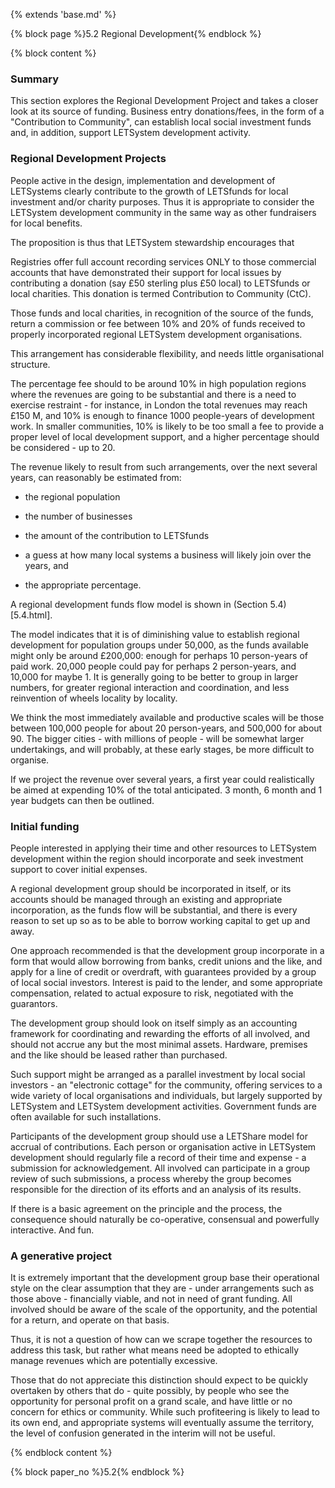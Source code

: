 {% extends 'base.md' %}

{% block page %}5.2  Regional Development{% endblock %}

{% block content %}

### Summary

This section explores the Regional Development Project and takes a closer
look at its source of funding. Business entry donations/fees, in the form of
a "Contribution to Community", can establish local social investment
funds and, in addition, support LETSystem development activity.

### Regional Development Projects

People active in the design, implementation and development of
LETSystems clearly contribute to the growth of LETSfunds for local
investment and/or charity purposes. Thus it is appropriate to consider the
LETSystem development community in the same way as other fundraisers
for local benefits.

The proposition is thus that LETSystem stewardship encourages that

Registries offer full account recording services ONLY to those
commercial accounts that have demonstrated their support for local
issues by contributing a donation (say £50 sterling plus £50 local) to
LETSfunds or local charities. This donation is termed Contribution
to Community (CtC).

Those funds and local charities, in recognition of the source of the
funds, return a commission or fee between 10% and 20% of funds received to properly incorporated regional LETSystem
development organisations.

This arrangement has considerable flexibility, and needs little
organisational structure.

The percentage fee should to be around 10% in high population regions
where the revenues are going to be substantial and there is a need to
exercise restraint - for instance, in London the total revenues may reach
£150 M, and 10% is enough to finance 1000 people-years of
development work. In smaller communities, 10% is likely to be too
small a fee to provide a proper level of local development support, and a
higher percentage should be considered - up to 20.

The revenue likely to result from such arrangements, over the next several
years, can reasonably be estimated from:

* the regional population

* the number of businesses

* the amount of the contribution to LETSfunds

* a guess at how many local systems a business will likely join over the
years, and

* the appropriate percentage.

A regional development funds flow model is shown in (Section 5.4)[5.4.html].

The model indicates that it is of diminishing value to establish regional
development for population groups under 50,000, as the funds available
might only be around £200,000:  enough for perhaps 10 person-years of
paid work.  20,000 people could pay for perhaps 2 person-years, and
10,000 for maybe 1. It is generally going to be better to group in larger
numbers, for greater regional interaction and coordination, and less
reinvention of wheels locality by locality.

We think the most immediately available and productive scales will be
those between 100,000 people for about 20 person-years, and 500,000 for
about 90.  The bigger cities - with millions of people - will be somewhat
larger undertakings, and will probably, at these early stages, be more
difficult to organise.

If we project the revenue over several years, a first year could realistically
be aimed at expending 10% of the total anticipated. 3 month, 6 month and
1 year budgets can then be outlined.

### Initial funding

People interested in applying their time and other resources to LETSystem
development within the region should incorporate and seek investment
support to cover initial expenses.

A regional development group should be incorporated in itself, or its
accounts should be managed through an existing and appropriate
incorporation, as the funds flow will be substantial, and there is every
reason to set up so as to be able to borrow working capital to get up and
away.

One approach recommended is that the development group incorporate in
a form that would allow borrowing from banks, credit unions and the like,
and apply for a line of credit or overdraft, with guarantees provided by a
group of local social investors. Interest is paid to the lender, and some
appropriate compensation, related to actual exposure to risk, negotiated
with the guarantors.

The development group should look on itself simply as an accounting
framework for coordinating and rewarding the efforts of all involved, and
should not accrue any but the most minimal assets. Hardware, premises
and the like should be leased rather than purchased.

Such support might be arranged as a parallel investment by local social
investors - an "electronic cottage" for the community, offering services to
a wide variety of local organisations and individuals, but largely supported
by LETSystem and LETSystem development activities. Government funds
are often available for such installations.

Participants of the development group should use a LETShare model for
accrual of contributions. Each person or organisation active in LETSystem
development should regularly file a record of their time and expense - a
submission for acknowledgement. All involved can participate in a group
review of such submissions, a process whereby the group becomes
responsible for the direction of its efforts and an analysis of its results.

If there is a basic agreement on the principle and the process, the
consequence should naturally be co-operative, consensual and powerfully
interactive.  And fun.

### A generative project

It is extremely important that the development group base their operational
style on the clear assumption that they are - under arrangements such as
those above - financially viable, and not in need of grant funding. All
involved should be aware of the scale of the opportunity, and the potential
for a return, and operate on that basis.

Thus, it is not a question of how can we scrape together the resources to
address this task, but rather what means need be adopted to ethically
manage revenues which are potentially excessive.

Those that do not appreciate this distinction should expect to be quickly
overtaken by others that do - quite possibly, by people who see the
opportunity for personal profit on a grand scale, and have little or no
concern for ethics or community. While such profiteering is likely to lead
to its own end, and appropriate systems will eventually assume the
territory, the level of confusion generated in the interim will not be useful.

{% endblock content %}

{% block paper_no %}5.2{% endblock %}
